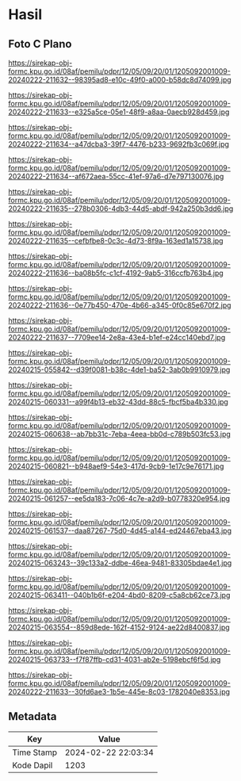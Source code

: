 # Hasil

## Foto C Plano

https://sirekap-obj-formc.kpu.go.id/08af/pemilu/pdpr/12/05/09/20/01/1205092001009-20240222-211632--98395ad8-e10c-49f0-a000-b58dc8d74099.jpg

https://sirekap-obj-formc.kpu.go.id/08af/pemilu/pdpr/12/05/09/20/01/1205092001009-20240222-211633--e325a5ce-05e1-48f9-a8aa-0aecb928d459.jpg

https://sirekap-obj-formc.kpu.go.id/08af/pemilu/pdpr/12/05/09/20/01/1205092001009-20240222-211634--a47dcba3-39f7-4476-b233-9692fb3c069f.jpg

https://sirekap-obj-formc.kpu.go.id/08af/pemilu/pdpr/12/05/09/20/01/1205092001009-20240222-211634--af672aea-55cc-41ef-97a6-d7e797130076.jpg

https://sirekap-obj-formc.kpu.go.id/08af/pemilu/pdpr/12/05/09/20/01/1205092001009-20240222-211635--278b0306-4db3-44d5-abdf-942a250b3dd6.jpg

https://sirekap-obj-formc.kpu.go.id/08af/pemilu/pdpr/12/05/09/20/01/1205092001009-20240222-211635--cefbfbe8-0c3c-4d73-8f9a-163ed1a15738.jpg

https://sirekap-obj-formc.kpu.go.id/08af/pemilu/pdpr/12/05/09/20/01/1205092001009-20240222-211636--ba08b5fc-c1cf-4192-9ab5-316ccfb763b4.jpg

https://sirekap-obj-formc.kpu.go.id/08af/pemilu/pdpr/12/05/09/20/01/1205092001009-20240222-211636--0e77b450-470e-4b66-a345-0f0c85e670f2.jpg

https://sirekap-obj-formc.kpu.go.id/08af/pemilu/pdpr/12/05/09/20/01/1205092001009-20240222-211637--7709ee14-2e8a-43e4-b1ef-e24cc140ebd7.jpg

https://sirekap-obj-formc.kpu.go.id/08af/pemilu/pdpr/12/05/09/20/01/1205092001009-20240215-055842--d39f0081-b38c-4de1-ba52-3ab0b9910979.jpg

https://sirekap-obj-formc.kpu.go.id/08af/pemilu/pdpr/12/05/09/20/01/1205092001009-20240215-060331--a99f4b13-eb32-43dd-88c5-fbcf5ba4b330.jpg

https://sirekap-obj-formc.kpu.go.id/08af/pemilu/pdpr/12/05/09/20/01/1205092001009-20240215-060638--ab7bb31c-7eba-4eea-bb0d-c789b503fc53.jpg

https://sirekap-obj-formc.kpu.go.id/08af/pemilu/pdpr/12/05/09/20/01/1205092001009-20240215-060821--b948aef9-54e3-417d-9cb9-1e17c9e76171.jpg

https://sirekap-obj-formc.kpu.go.id/08af/pemilu/pdpr/12/05/09/20/01/1205092001009-20240215-061257--ee5da183-7c06-4c7e-a2d9-b0778320e954.jpg

https://sirekap-obj-formc.kpu.go.id/08af/pemilu/pdpr/12/05/09/20/01/1205092001009-20240215-061537--daa87267-75d0-4d45-a144-ed24467eba43.jpg

https://sirekap-obj-formc.kpu.go.id/08af/pemilu/pdpr/12/05/09/20/01/1205092001009-20240215-063243--39c133a2-ddbe-46ea-9481-83305bdae4e1.jpg

https://sirekap-obj-formc.kpu.go.id/08af/pemilu/pdpr/12/05/09/20/01/1205092001009-20240215-063411--040b1b6f-e204-4bd0-8209-c5a8cb62ce73.jpg

https://sirekap-obj-formc.kpu.go.id/08af/pemilu/pdpr/12/05/09/20/01/1205092001009-20240215-063554--859d8ede-162f-4152-9124-ae22d8400837.jpg

https://sirekap-obj-formc.kpu.go.id/08af/pemilu/pdpr/12/05/09/20/01/1205092001009-20240215-063733--f7f87ffb-cd31-4031-ab2e-5198ebcf6f5d.jpg

https://sirekap-obj-formc.kpu.go.id/08af/pemilu/pdpr/12/05/09/20/01/1205092001009-20240222-211633--30fd6ae3-1b5e-445e-8c03-1782040e8353.jpg


## Metadata

| Key        | Value               |
| ---------- | ------------------- |
| Time Stamp | 2024-02-22 22:03:34 |
| Kode Dapil | 1203                |



